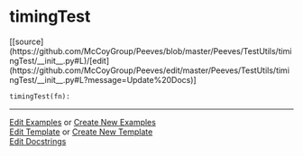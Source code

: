 # <a id="Peeves.TestUtils.timingTest">timingTest</a>
<div class="docs-source-link" markdown="1">
[[source](https://github.com/McCoyGroup/Peeves/blob/master/Peeves/TestUtils/timingTest/__init__.py#L)/[edit](https://github.com/McCoyGroup/Peeves/edit/master/Peeves/TestUtils/timingTest/__init__.py#L?message=Update%20Docs)]
</div>

```python
timingTest(fn): 
```












---

[Edit Examples](https://github.com/McCoyGroup/Peeves/edit/gh-pages/ci/examples/Peeves/TestUtils/timingTest.md) or 
[Create New Examples](https://github.com/McCoyGroup/Peeves/new/gh-pages/?filename=ci/examples/Peeves/TestUtils/timingTest.md) <br/>
[Edit Template](https://github.com/McCoyGroup/Peeves/edit/gh-pages/ci/docs/Peeves/TestUtils/timingTest.md) or 
[Create New Template](https://github.com/McCoyGroup/Peeves/new/gh-pages/?filename=ci/docs/templates/Peeves/TestUtils/timingTest.md) <br/>
[Edit Docstrings](https://github.com/McCoyGroup/Peeves/edit/master/Peeves/TestUtils/timingTest/__init__.py#L?message=Update%20Docs)